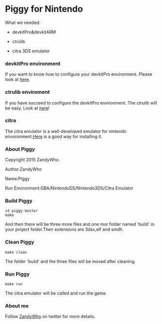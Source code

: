 Piggy for Nintendo
========================

What we needed:

-	devkitPro&devkitARM

-	ctrulib

-	citra 3DS emulator

### devkitPro environment
If you want to know how to configure your devkitPro environment. Please look at [here](./doc/devkitPro.md).
### ctrulib enviroment
If you have succeed to configure the devkitPro environment. The ctrulib will be easy. Look at [here](./doc/ctrulib.md)!
### citra
The citra emulator is a well-developed emulator for nintendo envoronment.[Here](./doc/ctrulib.md) is a good way for installing it.
### About Piggy
Copyright 2015 ZandyWho.

Author:ZandyWho

Name:Piggy

Run Environment:GBA/NintendoDS/Nintendo3DS/Citra Emulator

### Build Piggy

```
cd piggy-master
make
```
And then there will be three more files and one mor folder named 'build' in your project folder.Their extensions are 3dsx,elf and smdh.

### Clean Piggy

```
make clean
```
The folder 'build' and the three files will be moved after cleaning.

### Run Piggy

```
make run
```
The citra emulator will be called and run the game.

### About me
Follow [ZandyWho](http://twitter.com/ZandyWho) on twitter   for more details.